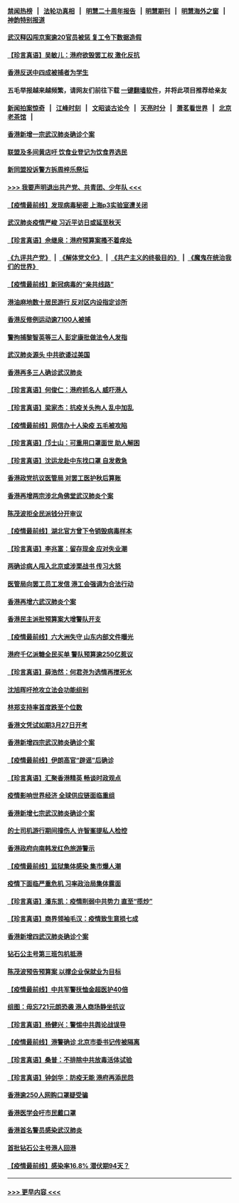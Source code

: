 #### [禁闻热榜](热点新闻.md?=0)  &nbsp;&nbsp;|&nbsp;&nbsp; [法轮功真相](https://github.com/gfw-breaker/truth/blob/master/README.md?=0) &nbsp;&nbsp;|&nbsp;&nbsp; [明慧二十周年报告](https://github.com/gfw-breaker/mh-reports/blob/master/README.md?=0) &nbsp;&nbsp;|&nbsp;&nbsp;[明慧期刊](https://github.com/gfw-breaker/mh-qikan) &nbsp;&nbsp;|&nbsp;&nbsp; [明慧海外之窗](https://github.com/gfw-breaker/mh-news/blob/master/README.md?=0) &nbsp;&nbsp;|&nbsp;&nbsp; [神韵特别报道](https://github.com/gfw-breaker/mh-news/blob/master/shenyun.md?=0)
#### [武汉释囚闯京案逾20官员被惩 复工令下数据造假](../pages/nsc415/n11912743.md?t=03040602) 
#### [【珍言真语】吴敏儿：港府欲毁罢工权 激化反抗](../pages/nsc415/n11912457.md?t=03040602) 
#### [香港反送中四成被捕者为学生](../pages/nsc415/n11910730.md?t=03040602) 
#### 五毛举报越来越频繁，请网友们前往下载 [一键翻墙软件](https://github.com/gfw-breaker/ssr-accounts)，并将此项目推荐给亲友
#### [新闻拍案惊奇](https://github.com/gfw-breaker/banned-news/blob/master/pages/link4.md) &nbsp;&nbsp;|&nbsp;&nbsp; [江峰时刻](https://github.com/gfw-breaker/banned-news/blob/master/pages/link4.md) &nbsp;&nbsp;|&nbsp;&nbsp; [文昭谈古论今](https://github.com/gfw-breaker/banned-news/blob/master/pages/link4.md) &nbsp;&nbsp;|&nbsp;&nbsp; [天亮时分](https://github.com/gfw-breaker/banned-news/blob/master/pages/link4.md) &nbsp;&nbsp;|&nbsp;&nbsp; [萧茗看世界](https://github.com/gfw-breaker/banned-news/blob/master/pages/link4.md) &nbsp;&nbsp;|&nbsp;&nbsp; [北京老茶馆](https://github.com/gfw-breaker/banned-news/blob/master/pages/link4.md) &nbsp;&nbsp;|&nbsp;&nbsp; 
#### [香港新增一宗武汉肺炎确诊个案](../pages/nsc415/n11910724.md?t=03040602) 
#### [联盟及多间黄店吁 饮食业登记为饮食界选民](../pages/nsc415/n11910718.md?t=03040602) 
#### [新同盟投诉警方拆周梓乐祭坛](../pages/nsc415/n11910707.md?t=03040602) 
#### [>>> 我要声明退出共产党、共青团、少年队 <<<](https://github.com/begood0513/goodnews/blob/master/quit/letter.md) 
#### [【疫情最前线】发现病毒秘密 上海p3实验室遭关闭](../pages/nsc415/n11910640.md?t=03040602) 
#### [武汉肺炎疫情严峻 习近平访日或延至秋天](../pages/nsc415/n11910570.md?t=03040602) 
#### [【珍言真语】佘继泉：港府预算案搔不着痒处](../pages/nsc415/n11910011.md?t=03040602) 
#### [《九评共产党》](https://github.com/begood0513/9ping.md/blob/master/README.md) &nbsp;|&nbsp; [《解体党文化》](../../../../jtdwh.md/blob/master/README.md)  &nbsp;|&nbsp; [《共产主义的终极目的》](../../../../gczydzjmd.md/blob/master/README.md) &nbsp;|&nbsp; [《魔鬼在统治我们的世界》](../../../../mgztzwmdsj.md/blob/master/README.md) 
#### [【疫情最前线】新冠病毒的“亲共线路”](../pages/nsc415/n11907734.md?t=03040602) 
#### [港油麻地数十居民游行 反对区内设指定诊所](../pages/nsc415/n11907900.md?t=03040602) 
#### [香港反修例运动逾7100人被捕](../pages/nsc415/n11907922.md?t=03040602) 
#### [警拘捕黎智英等三人 彭定康批做法令人发指](../pages/nsc415/n11907905.md?t=03040602) 
#### [武汉肺炎源头 中共欲诿过美国](../pages/nsc415/n11907665.md?t=03040602) 
#### [香港再多三人确诊武汉肺炎](../pages/nsc415/n11907846.md?t=03040602) 
#### [【珍言真语】何俊仁：港府抓名人 威吓港人](../pages/nsc415/n11907561.md?t=03040602) 
#### [【珍言真语】梁家杰：抗疫关头拘人 乱中加乱](../pages/nsc415/n11907444.md?t=03040602) 
#### [【疫情最前线】网信办十人染疫 五毛被攻陷](../pages/nsc415/n11903757.md?t=03040602) 
#### [【珍言真语】邝士山：可重用口罩面世 助人解困](../pages/nsc415/n11903875.md?t=03040602) 
#### [【珍言真语】沈运龙赴中东找口罩 自发救急](../pages/nsc415/n11903291.md?t=03040602) 
#### [香港政党抗议医管局 对罢工医护秋后算账](../pages/nsc415/n11901746.md?t=03040602) 
#### [香港再增两宗涉北角佛堂武汉肺炎个案](../pages/nsc415/n11901737.md?t=03040602) 
#### [陈茂波拒全民派钱分开审议](../pages/nsc415/n11901672.md?t=03040602) 
#### [【疫情最前线】湖北官方曾下令销毁病毒样本](../pages/nsc415/n11901518.md?t=03040602) 
#### [【珍言真语】李兆富：留存现金 应对失业潮](../pages/nsc415/n11901448.md?t=03040602) 
#### [两确诊病人闯入北京或涉栗战书 传习大怒](../pages/nsc415/n11901180.md?t=03040602) 
#### [医管局向罢工员工发信 港工会强调为合法行动](../pages/nsc415/n11898870.md?t=03040602) 
#### [香港再增六武汉肺炎个案](../pages/nsc415/n11898843.md?t=03040602) 
#### [香港民主派批预算案大增警队开支](../pages/nsc415/n11898813.md?t=03040602) 
#### [【疫情最前线】六大洲失守 山东内部文件曝光](../pages/nsc415/n11898455.md?t=03040602) 
#### [港府千亿派糖全民买单 警队预算逾250亿惹议](../pages/nsc415/n11898608.md?t=03040602) 
#### [【珍言真语】薛浩然：何君尧为选情再搅死水](../pages/nsc415/n11898269.md?t=03040602) 
#### [沈旭晖吁抢攻立法会功能组别](../pages/nsc415/n11896084.md?t=03040602) 
#### [林郑支持率首度跌至个位数](../pages/nsc415/n11896058.md?t=03040602) 
#### [香港文凭试如期3月27日开考](../pages/nsc415/n11896055.md?t=03040602) 
#### [香港新增四宗武汉肺炎确诊个案](../pages/nsc415/n11896040.md?t=03040602) 
#### [【疫情最前线】伊朗高官“辟谣”后确诊](../pages/nsc415/n11895902.md?t=03040602) 
#### [【珍言真语】汇聚香港精英 畅谈时政观点](../pages/nsc415/n11895733.md?t=03040602) 
#### [疫情影响世界经济 全球供应链面临重组](../pages/nsc415/n11895634.md?t=03040602) 
#### [香港新增七宗武汉肺炎确诊个案](../pages/nsc415/n11893498.md?t=03040602) 
#### [的士司机游行期间撞伤人 许智峯提私人检控](../pages/nsc415/n11893483.md?t=03040602) 
#### [香港政府向南韩发红色旅游警示](../pages/nsc415/n11893398.md?t=03040602) 
#### [【疫情最前线】监狱集体感染 集市爆人潮](../pages/nsc415/n11893181.md?t=03040602) 
#### [疫情下面临严重危机  习率政治局集体露面](../pages/nsc415/n11893305.md?t=03040602) 
#### [【珍言真语】潘东凯：疫情削弱中共势力 直至“揽炒”](../pages/nsc415/n11892866.md?t=03040602) 
#### [【珍言真语】商界领袖毛汉：疫情致生意损七成](../pages/nsc415/n11890348.md?t=03040602) 
#### [香港新增四武汉肺炎确诊个案](../pages/nsc415/n11890610.md?t=03040602) 
#### [钻石公主号第三班包机抵港](../pages/nsc415/n11890645.md?t=03040602) 
#### [陈茂波预告预算案 以撑企业保就业为目标](../pages/nsc415/n11890574.md?t=03040602) 
#### [【疫情最前线】中共军警抚恤金超医护40倍](../pages/nsc415/n11890458.md?t=03040602) 
#### [组图：毋忘721元朗恐袭 港人商场静坐抗议](../pages/nsc415/n11876882.md?t=03040602) 
#### [【珍言真语】杨健兴：警惕中共舆论战误导](../pages/nsc415/n11888131.md?t=03040602) 
#### [【疫情最前线】港警确诊 北京市委书记传被隔离](../pages/nsc415/n11886872.md?t=03040602) 
#### [【珍言真语】桑普：不排除中共放毒活体试验](../pages/nsc415/n11886832.md?t=03040602) 
#### [【珍言真语】钟剑华：防疫无能 港府再添民怨](../pages/nsc415/n11884504.md?t=03040602) 
#### [香港逾250人网购口罩疑受骗](../pages/nsc415/n11884388.md?t=03040602) 
#### [香港医学会吁市民戴口罩](../pages/nsc415/n11884367.md?t=03040602) 
#### [香港首名警员感染武汉肺炎](../pages/nsc415/n11884357.md?t=03040602) 
#### [首批钻石公主号港人回港](../pages/nsc415/n11884333.md?t=03040602) 
#### [【疫情最前线】感染率16.8% 潜伏期94天？](../pages/nsc415/n11884256.md?t=03040602) 

----
#### [ >>> 更早内容 <<< ](../indexes/nsc415-earlier.md)
